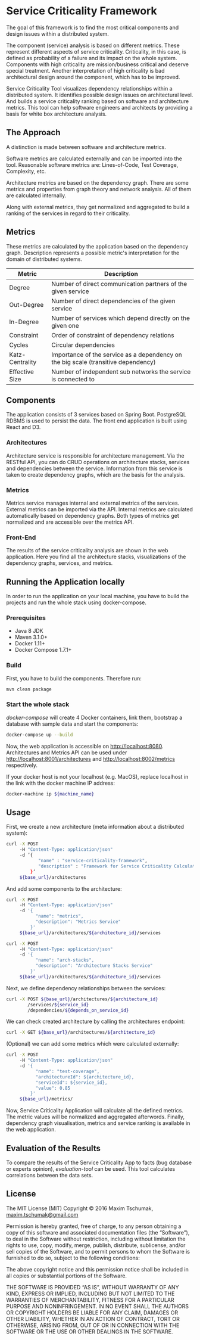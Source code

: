 # Service Criticality Framework
The goal of this framework is to find the most critical components and design issues within a distributed system.

The component (service) analysis is based on different metrics.
These represent different aspects of service criticality.
Criticality, in this case, is defined as probability of a failure and its impact on the whole system.
Components with high criticality are mission/business critical and deserve special treatment.
Another interpretation of high criticality is bad architectural design around the component, which has to be improved.

Service Criticality Tool visualizes dependency relationships within a distributed system.
It identifies possible design issues on architectural level.
And builds a service criticality ranking based on software and architecture metrics.
This tool can help software engineers and architects by providing a basis for white box architecture analysis.

## The Approach
A distinction is made between software and architecture metrics.

Software metrics are calculated externally and can be imported into the tool.
Reasonable software metrics are: Lines-of-Code, Test Coverage, Complexity, etc.

Architecture metrics are based on the dependency graph.
There are some metrics and properties from graph theory and network analysis.
All of them are calculated internally.

Along with external metrics, they get normalized and aggregated to build a ranking of the services in regard to their criticality.

## Metrics
These metrics are calculated by the application based on the dependency graph.
Description represents a possible metric's interpretation for the domain of distributed systems.

Metric          | Description
--------------- | -------------
Degree          | Number of direct communication partners of the given service
Out-Degree      | Number of direct dependencies of the given service
In-Degree       | Number of services which depend directly on the given one
Constraint      | Order of constraint of dependency relations
Cycles          | Circular dependencies
Katz-Centrality | Importance of the service as a dependency on the big scale (transitive dependency)
Effective Size  | Number of independent sub networks the service is connected to

## Components
The application consists of 3 services based on Spring Boot.
PostgreSQL RDBMS is used to persist the data.
The front end application is built using React and D3.

### Architectures
Architecture service is responsible for architecture management.
Via the RESTful API, you can do CRUD operations on architecture stacks, services and dependencies between the service.
Information from this service is taken to create dependency graphs, which are the basis for the analysis.

### Metrics
Metrics service manages internal and external metrics of the services.
External metrics can be imported via the API.
Internal metrics are calculated automatically based on dependency graphs.
Both types of metrics get normalized and are accessible over the metrics API.

### Front-End
The results of the service criticality analysis are shown in the web application.
Here you find all the architecture stacks, visualizations of the dependency graphs, services, and metrics.

## Running the Application locally
In order to run the application on your local machine, you have to build the projects and run the whole stack using docker-compose.

### Prerequisites
* Java 8 JDK
* Maven 3.1.0+
* Docker 1.11+
* Docker Compose 1.7.1+

### Build
First, you have to build the components. Therefore run:
```bash
mvn clean package
```

### Start the whole stack
*docker-compose* will create 4 Docker containers, link them, bootstrap a database with sample data and start the components:
```bash
docker-compose up --build
``` 
Now, the web application is accessible on <http://localhost:8080>.
Architectures and Metrics API can be used under <http://localhost:8001/architectures> and <http://localhost:8002/metrics> respectively.

If your docker host is not your localhost (e.g. MacOS), replace localhost in the link with the docker machine IP address:
```bash
docker-machine ip ${machine_name}
```

## Usage
First, we create a new architecture (meta information about a distributed system):
```bash
curl -X POST
     -H "Content-Type: application/json"
     -d ’{
            "name" : "service-criticality-framework",
            "description" : "Framework for Service Criticality Calculations"
         }’
     ${base_url}/architectures
```
And add some components to the architecture:
```bash
curl -X POST
     -H "Content-Type: application/json"
     -d '{
           "name": "metrics",
           "description": "Metrics Service"
         }'
     ${base_url}/architectures/${architecture_id}/services
```
```bash
curl -X POST
     -H "Content-Type: application/json"
     -d '{
           "name": "arch-stacks",
           "description": "Architecture Stacks Service"
         }'
     ${base_url}/architectures/${architecture_id}/services
```
Next, we define dependency relationships between the services:
```bash
curl -X POST ${base_url}/architectures/${architecture_id}
        /services/${service_id}
        /dependencies/${depends_on_service_id}
```
We can check created architecture by calling the architectures endpoint:
```bash
curl -X GET ${base_url}/architectures/${architecture_id}
```

(Optional) we can add some metrics which were calculated externally:
```bash
curl -X POST
     -H "Content-Type: application/json"
     -d '{
           "name": "test-coverage",
           "architectureId": ${architecture_id},
           "serviceId": ${service_id},
           "value": 0.85
         }'
     ${base_url}/metrics/
```

Now, Service Criticality Application will calculate all the defined metrics.
The metric values will be normalized and aggregated afterwords.
Finally, dependency graph visualisation, metrics and service ranking is available in the web application.

## Evaluation of the Results
To compare the results of the Service Criticality App to facts (bug database or experts opinion), _evaluation-tool_ can be used.
This tool calculates correlations between the data sets.

## License
The MIT License (MIT)
Copyright © 2016 Maxim Tschumak, maxim.tschumak@gmail.com

Permission is hereby granted, free of charge, to any person obtaining a copy
of this software and associated documentation files (the “Software”), to deal
in the Software without restriction, including without limitation the rights
to use, copy, modify, merge, publish, distribute, sublicense, and/or sell
copies of the Software, and to permit persons to whom the Software is
furnished to do so, subject to the following conditions:

The above copyright notice and this permission notice shall be included in
all copies or substantial portions of the Software.

THE SOFTWARE IS PROVIDED “AS IS”, WITHOUT WARRANTY OF ANY KIND, EXPRESS OR
IMPLIED, INCLUDING BUT NOT LIMITED TO THE WARRANTIES OF MERCHANTABILITY,
FITNESS FOR A PARTICULAR PURPOSE AND NONINFRINGEMENT. IN NO EVENT SHALL THE
AUTHORS OR COPYRIGHT HOLDERS BE LIABLE FOR ANY CLAIM, DAMAGES OR OTHER
LIABILITY, WHETHER IN AN ACTION OF CONTRACT, TORT OR OTHERWISE, ARISING FROM,
OUT OF OR IN CONNECTION WITH THE SOFTWARE OR THE USE OR OTHER DEALINGS IN
THE SOFTWARE.